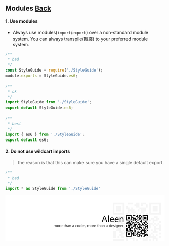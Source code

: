 ## Modules [**Back**](./../README.md)

#### 1. Use modules

- Always use modules(`import`/`export`) over a non-standard module system. You can always transpile(轉譯) to your preferred module system.

```js
/**
 * bad
 */
const StyleGuide = require('./StyleGuide');
module.exports = StyleGuide.es6;

/**
 * ok
 */
import StyleGuide from './StyleGuide';
export default StyleGuide.es6;

/**
 * best
 */
import { es6 } from './StyleGuide';
export default es6;
```

#### 2. Do not use wildcart imports

> the reason is that this can make sure you have a single default export.

```js
/**
 * bad
 */
import * as StyleGuide from './StyleGuide'


```

<a href="http://aleen42.github.io/" target="_blank" ><img src="./../pic/tail.gif"></a>